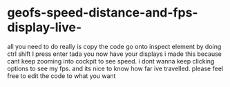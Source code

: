 # geofs-speed-distance-and-fps-display-live-
all you need to do really is copy the code 
go onto inspect element by doing ctrl shift I 
press enter 
tada you now have your displays
i made this because  cant keep zooming into cockpit to see speed. i dont wanna keep clicking options to see my fps. and its nice to know how far ive travelled.
please feel free to edit the code to what you want

